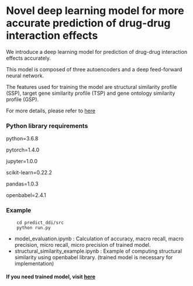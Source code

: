 # Novel deep learning model for more accurate prediction of drug-drug interaction effects
We introduce a deep learning model for prediction of drug-drug interaction effects accurately.

This model is composed of three autoencoders and a deep feed-forward neural network.

The features used for training the model are structural similarity profile (SSP), target gene similarity profile (TSP) and gene ontology similarity profile (GSP).

For more details, please refer to [here](https://doi.org/10.1186/s12859-019-3013-0)


### Python library requirements

python=3.6.8

pytorch=1.4.0

jupyter=1.0.0

scikit-learn=0.22.2

pandas=1.0.3

openbabel=2.4.1


### Example
		cd predict_ddi/src
		python run.py
		
		
* model_evaluation.ipynb : Calculation of accuracy, macro recall, macro precision, micro recall, micro precision of trained model.
* structural_similarity_example.ipynb : Example of computing structural similarity using openbabel library. (trained model is necessary for implementation)

#### If you need trained model, visit [here](https://bitbucket.org/thisishe/predict_ddi/src/master/)

